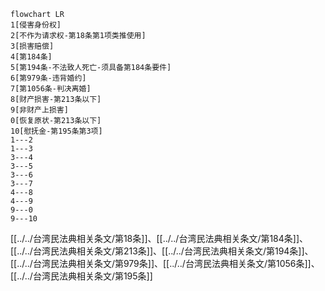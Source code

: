 ```mermaid
flowchart LR
1[侵害身份权]
2[不作为请求权-第18条第1项类推使用]
3[损害赔偿]
4[第184条]
5[第194条-不法致人死亡-须具备第184条要件]
6[第979条-违背婚约]
7[第1056条-判决离婚]
8[财产损害-第213条以下]
9[非财产上损害]
0[恢复原状-第213条以下]
10[慰抚金-第195条第3项]
1---2
1---3
3---4
3---5
3---6
3---7
4---8
4---9
9---0
9---10
```
[[../../台湾民法典相关条文/第18条]]、[[../../台湾民法典相关条文/第184条]]、[[../../台湾民法典相关条文/第213条]]、[[../../台湾民法典相关条文/第194条]]、[[../../台湾民法典相关条文/第979条]]、[[../../台湾民法典相关条文/第1056条]]、[[../../台湾民法典相关条文/第195条]]